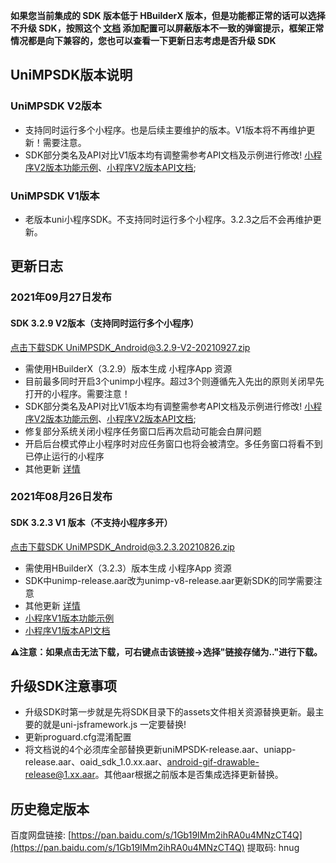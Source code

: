 **如果您当前集成的 SDK 版本低于 HBuilderX 版本，但是功能都正常的话可以选择不升级 SDK，按照这个 [文档](https://ask.dcloud.net.cn/article/35627) 添加配置可以屏蔽版本不一致的弹窗提示，框架正常情况都是向下兼容的，您也可以查看一下更新日志考虑是否升级 SDK**

## UniMPSDK版本说明

### UniMPSDK V2版本

+ 支持同时运行多个小程序。也是后续主要维护的版本。V1版本将不再维护更新！需要注意。
+ SDK部分类名及API对比V1版本均有调整需参考API文档及示例进行修改! [小程序V2版本功能示例](UniMPDocs/Sample/android-v2)、[小程序V2版本API文档](UniMPDocs/API/android-v2);

### UniMPSDK V1版本

+ 老版本uni小程序SDK。不支持同时运行多个小程序。3.2.3之后不会再维护更新。

## 更新日志

### 2021年09月27日发布

#### SDK 3.2.9 V2版本（支持同时运行多个小程序）

[点击下载SDK UniMPSDK_Android@3.2.9-V2-20210927.zip](https://download.dcloud.net.cn/unimpsdk/UniMPSDK_Android@3.2.9-V2-20210927.zip)
+ 需使用HBuilderX（3.2.9）版本生成 小程序App 资源
+ 目前最多同时开启3个unimp小程序。超过3个则遵循先入先出的原则关闭早先打开的小程序。需要注意！
+ SDK部分类名及API对比V1版本均有调整需参考API文档及示例进行修改! [小程序V2版本功能示例](UniMPDocs/Sample/android-v2)、[小程序V2版本API文档](UniMPDocs/API/android-v2);
+ 修复部分系统关闭小程序任务窗口后再次启动可能会白屏问题
+ 开启后台模式停止小程序时对应任务窗口也将会被清空。多任务窗口将看不到已停止运行的小程序
+ 其他更新 [详情](https://download1.dcloud.net.cn/hbuilderx/changelog/3.2.9.20210927.html)

### 2021年08月26日发布

#### SDK 3.2.3 V1 版本（不支持小程序多开）
[点击下载SDK UniMPSDK_Android@3.2.3.20210826.zip](https://download.dcloud.net.cn/unimpsdk/UniMPSDK_Android@3.2.3.20210826.zip)
+ 需使用HBuilderX（3.2.3）版本生成 小程序App 资源
+ SDK中unimp-release.aar改为unimp-v8-release.aar更新SDK的同学需要注意
+ 其他更新 [详情](https://download1.dcloud.net.cn/hbuilderx/changelog/3.2.3.20210825.html)
+ [小程序V1版本功能示例](UniMPDocs/Sample/android)
+ [小程序V1版本API文档](UniMPDocs/API/android)


**⚠️注意：如果点击无法下载，可右键点击该链接->选择"链接存储为.."进行下载。**

## 升级SDK注意事项

+ 升级SDK时第一步就是先将SDK目录下的assets文件相关资源替换更新。最主要的就是uni-jsframework.js 一定要替换!
+ 更新proguard.cfg混淆配置
+ 将文档说的4个必须库全部替换更新uniMPSDK-release.aar、uniapp-release.aar、oaid_sdk_1.0.xx.aar、android-gif-drawable-release@1.xx.aar。其他aar根据之前版本是否集成选择更新替换。

## 历史稳定版本

百度网盘链接: [https://pan.baidu.com/s/1Gb19IMm2ihRA0u4MNzCT4Q](https://pan.baidu.com/s/1Gb19IMm2ihRA0u4MNzCT4Q) 提取码: hnug